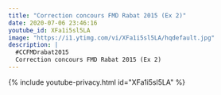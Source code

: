 ```yaml
---
title: "Correction concours FMD Rabat 2015 (Ex 2)"
date: 2020-07-06 23:46:16 
youtube_id: XFa1i5sl5LA
image: "https://i1.ytimg.com/vi/XFa1i5sl5LA/hqdefault.jpg"
description: |
  #CCFMDrabat2015
  Correction concours FMD Rabat 2015 (Ex 2)
---
```


{% include youtube-privacy.html id="XFa1i5sl5LA" %}
